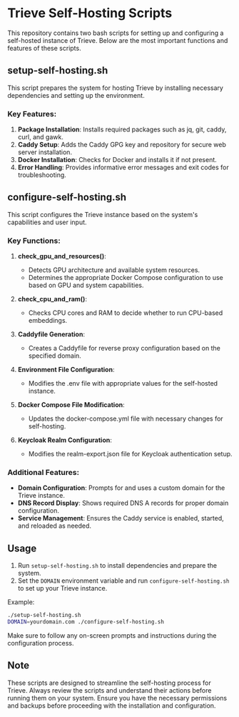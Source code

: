 # Trieve Self-Hosting Scripts

This repository contains two bash scripts for setting up and configuring a self-hosted instance of Trieve. Below are the most important functions and features of these scripts.

## setup-self-hosting.sh

This script prepares the system for hosting Trieve by installing necessary dependencies and setting up the environment.

### Key Features:

1. **Package Installation**: Installs required packages such as jq, git, caddy, curl, and gawk.
2. **Caddy Setup**: Adds the Caddy GPG key and repository for secure web server installation.
3. **Docker Installation**: Checks for Docker and installs it if not present.
4. **Error Handling**: Provides informative error messages and exit codes for troubleshooting.

## configure-self-hosting.sh

This script configures the Trieve instance based on the system's capabilities and user input.

### Key Functions:

1. **check_gpu_and_resources()**: 
   - Detects GPU architecture and available system resources.
   - Determines the appropriate Docker Compose configuration to use based on GPU and system capabilities.

2. **check_cpu_and_ram()**: 
   - Checks CPU cores and RAM to decide whether to run CPU-based embeddings.

3. **Caddyfile Generation**: 
   - Creates a Caddyfile for reverse proxy configuration based on the specified domain.

4. **Environment File Configuration**: 
   - Modifies the .env file with appropriate values for the self-hosted instance.

5. **Docker Compose File Modification**: 
   - Updates the docker-compose.yml file with necessary changes for self-hosting.

6. **Keycloak Realm Configuration**: 
   - Modifies the realm-export.json file for Keycloak authentication setup.

### Additional Features:

- **Domain Configuration**: Prompts for and uses a custom domain for the Trieve instance.
- **DNS Record Display**: Shows required DNS A records for proper domain configuration.
- **Service Management**: Ensures the Caddy service is enabled, started, and reloaded as needed.

## Usage

1. Run `setup-self-hosting.sh` to install dependencies and prepare the system.
2. Set the `DOMAIN` environment variable and run `configure-self-hosting.sh` to set up your Trieve instance.

Example:
```bash
./setup-self-hosting.sh
DOMAIN=yourdomain.com ./configure-self-hosting.sh
```

Make sure to follow any on-screen prompts and instructions during the configuration process.

## Note

These scripts are designed to streamline the self-hosting process for Trieve. Always review the scripts and understand their actions before running them on your system. Ensure you have the necessary permissions and backups before proceeding with the installation and configuration.
